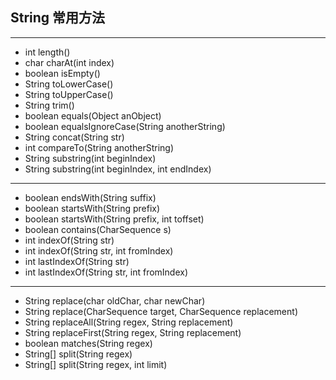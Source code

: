 ## String 常用方法
***
* int     length()
* char	  charAt(int index)
* boolean	isEmpty()
* String	toLowerCase()
* String	toUpperCase()
* String	trim()
* boolean	equals(Object anObject)
* boolean	equalsIgnoreCase(String anotherString)
* String	concat(String str)
* int	    compareTo(String anotherString)
* String	substring(int beginIndex)
* String	substring(int beginIndex, int endIndex)
***
* boolean	endsWith(String suffix)
* boolean	startsWith(String prefix)
* boolean	startsWith(String prefix, int toffset)
* boolean	contains(CharSequence s)
* int	    indexOf(String str)
* int	    indexOf(String str, int fromIndex)
* int	    lastIndexOf(String str)
* int	    lastIndexOf(String str, int fromIndex)
***
* String	replace(char oldChar, char newChar)
* String	replace(CharSequence target, CharSequence replacement)
* String	replaceAll(String regex, String replacement)
* String	replaceFirst(String regex, String replacement)
* boolean	matches(String regex)
* String[]	split(String regex)
* String[]	split(String regex, int limit)
